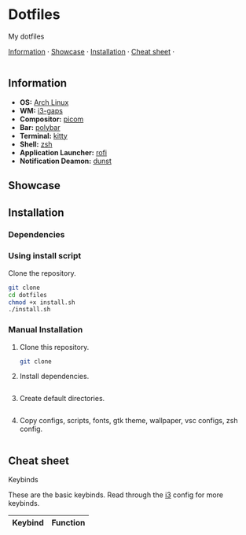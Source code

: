# Dotfiles  

My dotfiles

[Information](#information) ·
[Showcase](#showcase) ·
[Installation](#installation) ·
[Cheat sheet](#cheat-sheet) ·

![]()

## Information

- **OS:** [Arch Linux](https://archlinux.org)
- **WM:** [i3-gaps](https://github.com/Airblader/i3)
- **Compositor:** [picom](https://github.com/yshui/picom)
- **Bar:** [polybar](https://github.com/polybar/polybar)
- **Terminal:** [kitty]()
- **Shell:** [zsh](https://www.zsh.org/)
- **Application Launcher:** [rofi](https://github.com/davatorium/rofi)
- **Notification Deamon:** [dunst](https://github.com/dunst-project/dunst)

## Showcase

## Installation

### Dependencies


### Using install script 

Clone the repository.
```sh
git clone
cd dotfiles
chmod +x install.sh
./install.sh
```

### Manual Installation

1. Clone this repository.
    ```sh
    git clone 
    ```

2. Install dependencies.
    ```sh
 
    ```

3. Create default directories.
    ```sh
    ```

4. Copy configs, scripts, fonts, gtk theme, wallpaper, vsc configs, zsh config.
    ```sh
    ```

## Cheat sheet

Keybinds

These are the basic keybinds. Read through the [i3](./config/i3/config) config for more keybinds.

|        Keybind         |                 Function                 |
| ---------------------- | ---------------------------------------- |

